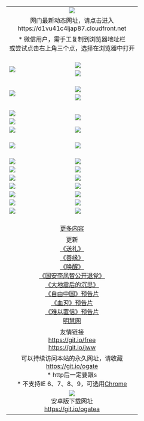 ﻿<table>
  <tr></tr>
  <tr><td colspan=2 align=center><img src="https://cloud.githubusercontent.com/assets/11880933/13434984/f430fae2-e012-11e5-814f-c2df1e82b247.jpg" /></td></tr>
  <tr><td colspan=2 align=center>网门最新动态网址，请点击进入
<br>https://d1vu41c4ljap87.cloudfront.net
    </td>
  </tr>
  <tr>
    <td colspan=2 align=center>* 微信用户，需手工复制到浏览器地址栏<br>或尝试点击右上角三个点，选择在浏览器中打开
    <!--br>* IE6打开动态网址须在选项中勾选TLS 1.0--></td>
  </tr>
  <tr height="20">
  <tr>
    <td rowspan=2><a href="https://d1vu41c4ljap87.cloudfront.net/ogUP.aspx?name=11DKC.mp4&list=11DKC" target="_blank"><img src="https://d1vu41c4ljap87.cloudfront.net/Up/11DKC1.jpg" /></a></td> 
    <td><div><a href="https://d1vu41c4ljap87.cloudfront.net/ogUP.aspx?name=LRWS.mp4&list=LRWS" target="_blank"><img src="https://d1vu41c4ljap87.cloudfront.net/Up/LRWS.jpg" /></a></td>
   </tr>
  <tr>
    <td><a href="https://d1vu41c4ljap87.cloudfront.net/ogNiceVedio.aspx" target="_blank"><img src="https://d1vu41c4ljap87.cloudfront.net/Up/11TGKDY.jpg" /></a></td>
  </tr>
  <tr height="20">
  <tr>
    <td rowspan=2><a href="https://d1vu41c4ljap87.cloudfront.net/ogUP.aspx?name=4EE/DJ.mp4&list=4EEDJ" target="_blank"><img src="https://d1vu41c4ljap87.cloudfront.net/Up/4EE/DJ140.jpg"/></a></td>
    <td><a href="https://d1vu41c4ljap87.cloudfront.net/ogUP.aspx?name=4EE/ZG.mp4&list=4EEZG" target="_blank"><img src="https://d1vu41c4ljap87.cloudfront.net/Up/4EE/ZG0.jpg"/></a></td>
    <!--td><a href="https://d1vu41c4ljap87.cloudfront.net/ogUP.aspx?name=4EE/QQ.mp4&list=4EEQQ" target="_blank"><img src="https://d1vu41c4ljap87.cloudfront.net/Up/4EE/QQ0.jpg"/></a></td>
    <td><a href="https://d1vu41c4ljap87.cloudfront.net/ogUP.aspx?name=4EE/HQ.mp4&list=4EEHQ" target="_blank"><img src="https://d1vu41c4ljap87.cloudfront.net/Up/4EE/HQ0.jpg"/></a></td-->
  </tr>
  <tr>
    <td><a href="https://d1vu41c4ljap87.cloudfront.net/onCO.aspx?list=XWPL&mode=m" target="_blank"><img src="https://d1vu41c4ljap87.cloudfront.net/Up/0WZTT.jpg" /></a></td> 
  </tr>
  <tr height="20">
  <tr>
    <td><a href="https://d1vu41c4ljap87.cloudfront.net/ogUP.aspx?name=JQR.mp4&count=2" target="_blank"><img src="https://d1vu41c4ljap87.cloudfront.net/Up/JQR.jpg" /></a></td>   
    <td rowspan=2><a href="https://d1vu41c4ljap87.cloudfront.net/ogUP.aspx?name=JP.mp4&count=9" target="_blank"><img src="https://d1vu41c4ljap87.cloudfront.net/Up/JP.jpg" /></td>
  </tr>
  <tr>
    <td><a href="https://d1vu41c4ljap87.cloudfront.net/ogUP.aspx?name=WH.mp4" target="_blank"><img src="https://d1vu41c4ljap87.cloudfront.net/Up/WH.jpg" /></a></td>
  </tr>
  <tr>
    <td><a href="https://d1vu41c4ljap87.cloudfront.net/ogUP.aspx?name=SSZJ.mp4&list=SSZJ" target="_blank"><img src="https://d1vu41c4ljap87.cloudfront.net/Up/SSZJ.jpg" /></a></td>
    <td><a href="https://d1vu41c4ljap87.cloudfront.net/ogUP.aspx?name=WLSH.mp4&count=2" target="_blank"><img src="https://d1vu41c4ljap87.cloudfront.net/Up/WLSH.jpg" /></a</td>
  </tr>
  <tr height="20">
  <tr>
    <td><a href="https://d1vu41c4ljap87.cloudfront.net/ogUP.aspx?name=ZY.mp4&count=2015|16" target="_blank"><img src="https://d1vu41c4ljap87.cloudfront.net/Up/ZY.jpg" /></a</td>
    <td><a href="https://d1vu41c4ljap87.cloudfront.net/ogUP.aspx?name=XTFY.mp4&count=B|2,A|24" target="_blank"><img src="https://d1vu41c4ljap87.cloudfront.net/Up/XTFY.jpg" /></a></td>
  </tr>
  <tr height="20">
  </tr>
  <!--tr>
    <td><a href="https://d1vu41c4ljap87.cloudfront.net/ogUP.aspx?name=4EE/GX.mp4&list=4EEGX" target="_blank"><img src="https://d1vu41c4ljap87.cloudfront.net/Up/4EE/GX0.jpg"/></a></td>
    <td><a href="https://d1vu41c4ljap87.cloudfront.net/ogUP.aspx?name=4EE/HD.mp4&list=4EEHD" target="_blank"><img src="https://d1vu41c4ljap87.cloudfront.net/Up/4EE/HD0.jpg"/></a></td>
  </tr>
  <tr>
    <td><a href="https://d1vu41c4ljap87.cloudfront.net/ogUP.aspx?name=4EE/TX.mp4&list=4EETX" target="_blank"><img src="https://d1vu41c4ljap87.cloudfront.net/Up/4EE/TX0.jpg"/></a></td>
    <td><a href="https://d1vu41c4ljap87.cloudfront.net/ogUP.aspx?name=4EE/WZ.mp4&list=4EEWZ" target="_blank"><img src="https://d1vu41c4ljap87.cloudfront.net/Up/4EE/WZ0.jpg"/></a></td>
  </tr-->
  <tr>
    <td><a href="https://d1vu41c4ljap87.cloudfront.net/onUP.aspx?name=https://du172fz170yac.cloudfront.net/" target="_blank"><img src="https://d1vu41c4ljap87.cloudfront.net/Up/0DTW.jpg"/></a></td>
    <td><a href="https://d1vu41c4ljap87.cloudfront.net/onUP.aspx?name=https://d240ns8up8earz.cloudfront.net/acenter/" target="_blank"><img src="https://d1vu41c4ljap87.cloudfront.net/Up/0TDW.jpg" /></a></td>
  </tr>
  <tr>
    <td><a href="https://d1vu41c4ljap87.cloudfront.net/onUP.aspx?name=https://d4508d6vomz2p.cloudfront.net/gb/nsc413.htm" target="_blank"><img src="https://d1vu41c4ljap87.cloudfront.net/Up/0DJY.jpg" /></a></td>
    <td><a href="https://d1vu41c4ljap87.cloudfront.net/onUP.aspx?name=https://d4apjbhkuxer1.cloudfront.net/xtr/gb/prog204.html" target="_blank"><img src="https://d1vu41c4ljap87.cloudfront.net/Up/0XTR.jpg" /></a></td>
  </tr>
  <tr>
    <td><a href="https://d1vu41c4ljap87.cloudfront.net/onUP.aspx?name=https://d3aj00iefsmfgc.cloudfront.net/" target="_blank"><img src="https://d1vu41c4ljap87.cloudfront.net/Up/0MHW.jpg" /></a></td>
    <td><a href="https://d1vu41c4ljap87.cloudfront.net/onUP.aspx?name=https://d20wz7qt14x5d2.cloudfront.net/" target="_blank"><img src="https://d1vu41c4ljap87.cloudfront.net/Up/0ZJW.jpg" /></a></td>
  </tr>
  <tr>
    <td><a href="https://d1vu41c4ljap87.cloudfront.net/ogUP.aspx?name=0FG.zip" target="_blank"><img src="https://d1vu41c4ljap87.cloudfront.net/Up/0FG.jpg" /></a></td>
    <td><a href="https://d1vu41c4ljap87.cloudfront.net/ogUP.aspx?name=0FGA.apk" target="_blank"><img src="https://d1vu41c4ljap87.cloudfront.net/Up/0FGA.jpg" /></a></td>
  </tr>
  <tr>
    <td><a href="https://d1vu41c4ljap87.cloudfront.net/ogUP.aspx?name=0U.zip" target="_blank"><img src="https://d1vu41c4ljap87.cloudfront.net/Up/0U.jpg" /></a></td>
    <td><a href="https://d1vu41c4ljap87.cloudfront.net/ogUP.aspx?name=0UA.apk" target="_blank"><img src="https://d1vu41c4ljap87.cloudfront.net/Up/0UA.jpg" /></a></td>
  </tr>
  <tr>
    <td><a href="https://d1vu41c4ljap87.cloudfront.net/ogUP.aspx?name=0iPPOTV.zip" target="_blank"><img src="https://d1vu41c4ljap87.cloudfront.net/Up/0iPPOTV.jpg" /></a></td>
    <td><a href="https://d1vu41c4ljap87.cloudfront.net/ogUP.aspx?name=0iNTD.apk" target="_blank"><img src="https://d1vu41c4ljap87.cloudfront.net/Up/0iNTD.jpg" /></a></td>
  </tr>
  <!--tr>
    <td><a href="https://d1vu41c4ljap87.cloudfront.net/ogNice.aspx" target="_blank"><img src="https://d1vu41c4ljap87.cloudfront.net/Up/0WCYY.jpg" /></a></td>
    <td><a href="https://d1vu41c4ljap87.cloudfront.net/onCO.aspx?list=XWPL&mode=m" target="_blank"><img src="https://d1vu41c4ljap87.cloudfront.net/Up/0WZTT.jpg" /></a></td> 
  </tr-->
  <tr>
    <td><a href="https://d1vu41c4ljap87.cloudfront.net/ogDY.aspx" target="_blank"><img src="https://d1vu41c4ljap87.cloudfront.net/Up/0FK.jpg" /></a></td>
    <td><a href="https://d1vu41c4ljap87.cloudfront.net/ogST.aspx" target="_blank"><img src="https://d1vu41c4ljap87.cloudfront.net/Up/0ST.jpg" /></a></td> 
  </tr>
  <tr height="20">
  <tr>
    <td colspan=2 align=center><a href="https://d1vu41c4ljap87.cloudfront.net/ogNice.aspx">更多内容</a>
    </td>
  </tr>
  <tr>
    <td colspan=2 align=center>更新<br>
      <a href="https://d1vu41c4ljap87.cloudfront.net/ogUP.aspx?name=4ESL.mp4" target="_blank">《送礼》</a><br>
      <a href="https://d1vu41c4ljap87.cloudfront.net/ogUP.aspx?name=4ESY.mp4" target="_blank">《善缘》</a><br>
      <a href="https://d1vu41c4ljap87.cloudfront.net/ogUP.aspx?name=4EHX.mp4" target="_blank">《唤醒》</a><br>
      <a href="https://d1vu41c4ljap87.cloudfront.net/ogUP.aspx?name=4LFZ.mp4" target="_blank">《国安李凤智公开退党》</a><br>
      <a href="https://d1vu41c4ljap87.cloudfront.net/ogUP.aspx?name=4DDZHDCS.mp4" target="_blank">《大地震后的沉思》</a><br>
      <a href="https://d1vu41c4ljap87.cloudfront.net/ogUP.aspx?name=11ZYZG0.mp4" target="_blank">《自由中国》预告片</a><br>
      <a href="https://d1vu41c4ljap87.cloudfront.net/ogUP.aspx?name=11XR.mp4" target="_blank">《血刃》预告片</a><br>
      <a href="https://d1vu41c4ljap87.cloudfront.net/ogUP.aspx?name=11NYZX.mp4&count=2" target="_blank">《难以置信》预告片</a><br>
      <a href="https://d1vu41c4ljap87.cloudfront.net/onUP.aspx?name=https://www.minghui.org/" target="_blank">明慧网</a>
    </td>
  </tr>
  <tr>
    <td colspan=2 align=center>友情链接<br>
      <a href="https://git.io/free" target="_blank">https://git.io/free</a><br>
      <a href="https://git.io/jww" target="_blank">https://git.io/jww</a>
    </td>
  </tr>
  <tr>
    <td colspan=2 align=center>可以持续访问本站的永久网址，请收藏<br/><a href="https://git.io/ogate" target="_blank">https://git.io/ogate</a><br/>* http后一定要跟s<br/>* 不支持IE 6、7、8、9，可选用<a href="https://d1vu41c4ljap87.cloudfront.net/ogUP.aspx?name=0ChromePortable.zip">Chrome</a></td>
  </tr>
  <tr>
    <td colspan=2 align=center><a href="https://d1vu41c4ljap87.cloudfront.net/ogUP.aspx?name=0oGate.apk" target="_blank"><img src="https://cloud.githubusercontent.com/assets/11880933/13720399/75e143ee-e842-11e5-9f0a-1421f423c80f.jpg" /></a><br>安卓版下载网址<br><a href="https://git.io/ogatea">https://git.io/ogatea</a></td>
  </tr>
  <!--tr>
    <td colspan=2 align=center>可能失效的动态网址
    </td>
  </tr-->
</table>
